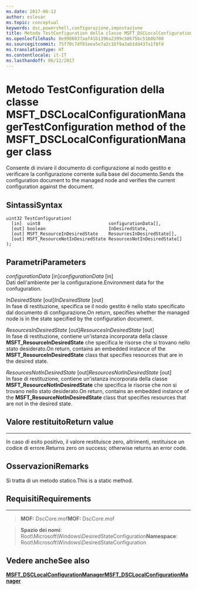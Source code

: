 ```yaml
---
ms.date: 2017-06-12
author: eslesar
ms.topic: conceptual
keywords: dsc,powershell,configurazione,impostazione
title: Metodo TestConfiguration della classe MSFT_DSCLocalConfigurationManager
ms.openlocfilehash: 8e9986837aaf41b1396a2399c58675bc51b0b708
ms.sourcegitcommit: 75f70c7df01eea5e7a2c16f9a3ab1dd437a1f8fd
ms.translationtype: HT
ms.contentlocale: it-IT
ms.lasthandoff: 06/12/2017
---
```

# <a name="testconfiguration-method-of-the-msftdsclocalconfigurationmanager-class"></a><span data-ttu-id="8278b-103">Metodo TestConfiguration della classe MSFT_DSCLocalConfigurationManager</span><span class="sxs-lookup"><span data-stu-id="8278b-103">TestConfiguration method of the MSFT_DSCLocalConfigurationManager class</span></span>

<span data-ttu-id="8278b-104">Consente di inviare il documento di configurazione al nodo gestito e verificare la configurazione corrente sulla base del documento.</span><span class="sxs-lookup"><span data-stu-id="8278b-104">Sends the configuration document to the managed node and verifies the current configuration against the document.</span></span>

<a name="syntax"></a><span data-ttu-id="8278b-105">Sintassi</span><span class="sxs-lookup"><span data-stu-id="8278b-105">Syntax</span></span>
------

```mof
uint32 TestConfiguration(
  [in]  uint8                          configurationData[],
  [out] boolean                        InDesiredState,
  [out] MSFT_ResourceInDesiredState    ResourcesInDesiredState[],
  [out] MSFT_ResourceNotInDesiredState ResourcesNotInDesiredState[]
);
```

<a name="parameters"></a><span data-ttu-id="8278b-106">Parametri</span><span class="sxs-lookup"><span data-stu-id="8278b-106">Parameters</span></span>
----------

<span data-ttu-id="8278b-107">*configurationData* \[in\]</span><span class="sxs-lookup"><span data-stu-id="8278b-107">*configurationData* \[in\]</span></span>  
<span data-ttu-id="8278b-108">Dati dell'ambiente per la configurazione.</span><span class="sxs-lookup"><span data-stu-id="8278b-108">Environment data for the confuguration.</span></span>

<span data-ttu-id="8278b-109">*InDesiredState* \[out\]</span><span class="sxs-lookup"><span data-stu-id="8278b-109">*InDesiredState* \[out\]</span></span>  
<span data-ttu-id="8278b-110">In fase di restituzione, specifica se il nodo gestito è nello stato specificato dal documento di configurazione.</span><span class="sxs-lookup"><span data-stu-id="8278b-110">On return, specifies whether the managed node is in the state specified by the configuration document.</span></span>

<span data-ttu-id="8278b-111">*ResourcesInDesiredState* \[out\]</span><span class="sxs-lookup"><span data-stu-id="8278b-111">*ResourcesInDesiredState* \[out\]</span></span>  
<span data-ttu-id="8278b-112">In fase di restituzione, contiene un'istanza incorporata della classe **MSFT_ResourceInDesiredState** che specifica le risorse che si trovano nello stato desiderato.</span><span class="sxs-lookup"><span data-stu-id="8278b-112">On return, contains an embedded instance of the **MSFT_ResourceInDesiredState** class that specifies resources that are in the desired state.</span></span>

<span data-ttu-id="8278b-113">*ResourcesNotInDesiredState* \[out\]</span><span class="sxs-lookup"><span data-stu-id="8278b-113">*ResourcesNotInDesiredState* \[out\]</span></span>  
<span data-ttu-id="8278b-114">In fase di restituzione, contiene un'istanza incorporata della classe **MSFT_ResourceNotInDesiredState** che specifica le risorse che non si trovano nello stato desiderato.</span><span class="sxs-lookup"><span data-stu-id="8278b-114">On return, contains an embedded instance of the **MSFT_ResourceNotInDesiredState** class that specifies resources that are not in the desired state.</span></span>

## <a name="return-value"></a><span data-ttu-id="8278b-115">Valore restituito</span><span class="sxs-lookup"><span data-stu-id="8278b-115">Return value</span></span>
------------

<span data-ttu-id="8278b-116">In caso di esito positivo, il valore restituisce zero, altrimenti, restituisce un codice di errore.</span><span class="sxs-lookup"><span data-stu-id="8278b-116">Returns zero on success; otherwise returns an error code.</span></span>

## <a name="remarks"></a><span data-ttu-id="8278b-117">Osservazioni</span><span class="sxs-lookup"><span data-stu-id="8278b-117">Remarks</span></span>

<span data-ttu-id="8278b-118">Si tratta di un metodo statico.</span><span class="sxs-lookup"><span data-stu-id="8278b-118">This is a static method.</span></span>

## <a name="requirements"></a><span data-ttu-id="8278b-119">Requisiti</span><span class="sxs-lookup"><span data-stu-id="8278b-119">Requirements</span></span>
------------
><span data-ttu-id="8278b-120">**MOF:** DscCore.mof</span><span class="sxs-lookup"><span data-stu-id="8278b-120">**MOF:** DscCore.mof</span></span>

><span data-ttu-id="8278b-121">**Spazio dei nomi**: Root\Microsoft\Windows\DesiredStateConfiguration</span><span class="sxs-lookup"><span data-stu-id="8278b-121">**Namespace**: Root\Microsoft\Windows\DesiredStateConfiguration</span></span>


## <a name="see-also"></a><span data-ttu-id="8278b-122">Vedere anche</span><span class="sxs-lookup"><span data-stu-id="8278b-122">See also</span></span>


[<span data-ttu-id="8278b-123">**MSFT_DSCLocalConfigurationManager**</span><span class="sxs-lookup"><span data-stu-id="8278b-123">**MSFT_DSCLocalConfigurationManager**</span></span>](msft-dsclocalconfigurationmanager.md)


 

 



